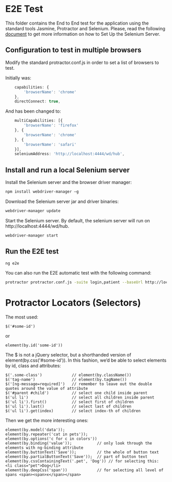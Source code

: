 # E2E Test

This folder contains the End to End test for the application using the standard tools Jasmine, Protractor and Selenium. Please, read the following [document][serversetup] to get more information on how to Set Up the Selenium Server.

## Configuration to test in multiple browsers

Modify the standard protractor.conf.js in order to set a list of browsers to test.

Initially was:

```javascript
    capabilities: {
        'browserName': 'chrome'
    },
    directConnect: true,
```

And has been changed to:

```javascript
    multiCapabilities: [{
        'browserName': 'firefox'
    }, {
        'browserName': 'chrome'
    }, {
        'browserName': 'safari'
    }],
    seleniumAddress: 'http://localhost:4444/wd/hub',
```

## Install and run a local Selenium server

Install the Selenium server and the browser driver manager:

```bash
npm install webdriver-manager –g
```

Download the Selenium server jar and driver binaries:

```bash
webdriver-manager update
```

Start the Selenium server. By default, the selenium server will run on http://localhost:4444/wd/hub.

```bash
webdriver-manager start
```

## Run the E2E test

```bash
ng e2e
```

You can also run the E2E automatic test with the following command:
```bash
protractor protractor.conf.js -suite login,patient --baseUrl http://localhost:4200 --params.login.password=Systelab --params.login.user=Systelab
```

# Protractor Locators (Selectors)

The most used:

```
$('#some-id')
```

or

```
element(by.id('some-id'))
```

The $ is not a jQuery selector, but a shorthanded version of element(by.css('#some-id')). In this fashion, we’d be able to select elements by id, class and attributes:

```
$('.some-class')             // element(by.className())
$('tag-name')                // element(by.tagName())
$('[ng-message=required]')   // remember to leave out the double quotes around the value of attribute
$('#parent #child')          // select one child inside parent
$('ul li')                   // select all children inside parent
$('ul li').first()           // select first of children
$('ul li').last()            // select last of children
$('ul li').get(index)        // select index-th of children
```

Then we get the more interesting ones:

```
element(by.model('data'));
element(by.repeater('cat in pets'));
element(by.options('c for c in colors'))
element(by.binding('value'));           // only look through the elements with ng-binding attribute
element(by.buttonText('Save'));         // the whole of button text
element(by.partialButtonText('Save'));  // part of button text
element(by.cssContainingText('.pet', 'Dog')) // for selecting this: <li class="pet">Dog</li>
element(by.deepCss('span'))             // for selecting all level of spans <span><span>x</span></span>
```


[serversetup]: https://github.com/angular/protractor/blob/master/docs/server-setup.md

